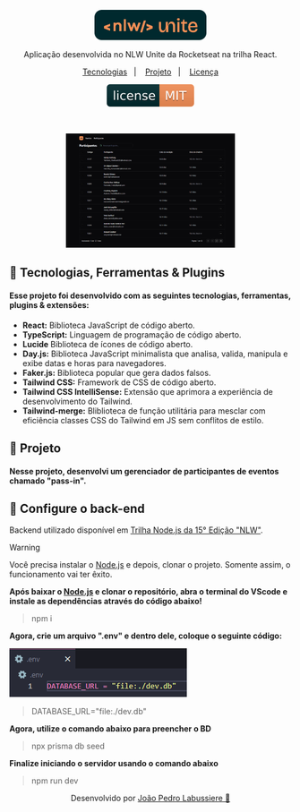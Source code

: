 <p align="center">
  <img alt="Logo NLW Expert - Rocketseat" src="src\image\logo.png" width="200px" />
</p>

<p align="center">
Aplicação desenvolvida no NLW Unite da Rocketseat na trilha React.
</p>

<p align="center">
  <a href="#tecnologias">Tecnologias</a>&nbsp;&nbsp;&nbsp;|&nbsp;&nbsp;&nbsp;
  <a href="#projeto">Projeto</a>&nbsp;&nbsp;&nbsp;|&nbsp;&nbsp;&nbsp;
  <a href="#memo-licença">Licença</a>
</p>

<p align="center">
  <img alt="License" src="src\image\license.svg">
</p>

<br>

<p align="center">
  <img alt="Preview do projeto desenvolvido." src="src\image\preview.png" width="60%">
</p>


## 🧠 Tecnologias, Ferramentas & Plugins

#### Esse projeto foi desenvolvido com as seguintes tecnologias, ferramentas, plugins & extensões:

- **React:** Biblioteca JavaScript de código aberto.
- **TypeScript:** Linguagem de programação de código aberto.
- **Lucide** Biblioteca de ícones de código aberto.
- **Day.js:** Biblioteca JavaScript minimalista que analisa, valida, manipula e exibe datas e horas para navegadores.
- **Faker.js:** Biblioteca popular que gera dados falsos.
- **Tailwind CSS:** Framework de CSS de código aberto.
- **Tailwind CSS IntelliSense:** Extensão que aprimora a experiência de desenvolvimento do Tailwind.
- **Tailwind-merge:** Bliblioteca de função utilitária para mesclar com eficiência classes CSS do Tailwind em JS sem conflitos de estilo.

## 🚀 Projeto

#### Nesse projeto, desenvolvi um gerenciador de participantes de eventos chamado "pass-in". 

## 🔧 Configure o back-end

Backend utilizado disponível em [Trilha Node.js da 15° Edição "NLW"](https://github.com/JPLabussiereF/Trilha-Nodejs-15Edicao-NLW).

> [!WARNING]
> Você precisa instalar o [Node.js](https://nodejs.org/en/download/) e depois, clonar o projeto. Somente assim, o funcionamento vai ter êxito.

**Após baixar o [Node.js](https://nodejs.org/en/download/) e clonar o repositório, abra o terminal do VScode e instale as dependências através do código abaixo!**

> npm i

**Agora, crie um arquivo ".env" e dentro dele, coloque o seguinte código:**

<p>
  <img alt="License" src="src\image\env.png">
</p>

> DATABASE_URL="file:./dev.db"

**Agora, utilize o comando abaixo para preencher o BD**

> npx prisma db seed

**Finalize iniciando o servidor usando o comando abaixo**

> npm run dev

<p align="center">
  Desenvolvido por <a href="https://www.linkedin.com/in/jo%C3%A3o-pedro-labussiere-fran%C3%A7a-550937282/">João Pedro Labussiere 💜<a>
</p>





